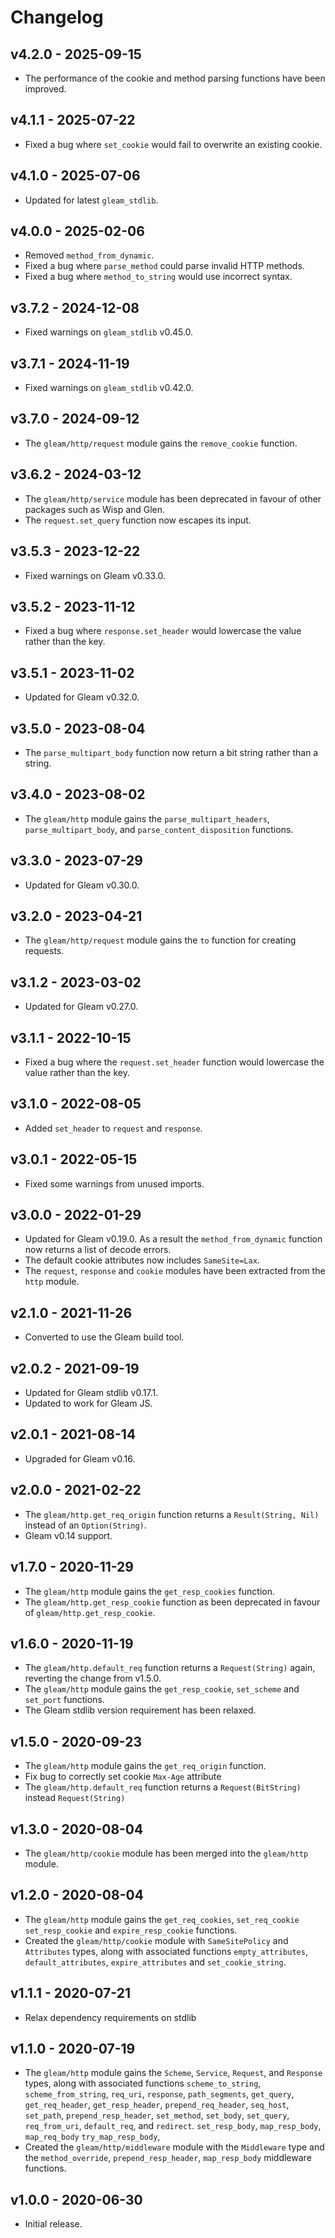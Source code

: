 # Changelog

## v4.2.0 - 2025-09-15

- The performance of the cookie and method parsing functions have been
  improved.

## v4.1.1 - 2025-07-22

- Fixed a bug where `set_cookie` would fail to overwrite an existing cookie.

## v4.1.0 - 2025-07-06

- Updated for latest `gleam_stdlib`.

## v4.0.0 - 2025-02-06

- Removed `method_from_dynamic`.
- Fixed a bug where `parse_method` could parse invalid HTTP methods.
- Fixed a bug where `method_to_string` would use incorrect syntax.

## v3.7.2 - 2024-12-08

- Fixed warnings on `gleam_stdlib` v0.45.0.

## v3.7.1 - 2024-11-19

- Fixed warnings on `gleam_stdlib` v0.42.0.

## v3.7.0 - 2024-09-12

- The `gleam/http/request` module gains the `remove_cookie` function.

## v3.6.2 - 2024-03-12

- The `gleam/http/service` module has been deprecated in favour of other
  packages such as Wisp and Glen.
- The `request.set_query` function now escapes its input.

## v3.5.3 - 2023-12-22

- Fixed warnings on Gleam v0.33.0.

## v3.5.2 - 2023-11-12

- Fixed a bug where `response.set_header` would lowercase the value rather than
  the key.

## v3.5.1 - 2023-11-02

- Updated for Gleam v0.32.0.

## v3.5.0 - 2023-08-04

- The `parse_multipart_body` function now return a bit string rather than a string.

## v3.4.0 - 2023-08-02

- The `gleam/http` module gains the `parse_multipart_headers`,
  `parse_multipart_body`, and `parse_content_disposition` functions.

## v3.3.0 - 2023-07-29

- Updated for Gleam v0.30.0.

## v3.2.0 - 2023-04-21

- The `gleam/http/request` module gains the `to` function for creating requests.

## v3.1.2 - 2023-03-02

- Updated for Gleam v0.27.0.

## v3.1.1 - 2022-10-15

- Fixed a bug where the `request.set_header` function would lowercase the value
  rather than the key.

## v3.1.0 - 2022-08-05

- Added `set_header` to `request` and `response`.

## v3.0.1 - 2022-05-15

- Fixed some warnings from unused imports.

## v3.0.0 - 2022-01-29

- Updated for Gleam v0.19.0. As a result the `method_from_dynamic` function now
  returns a list of decode errors.
- The default cookie attributes now includes `SameSite=Lax`.
- The `request`, `response` and `cookie` modules have been extracted from the
  `http` module.

## v2.1.0 - 2021-11-26

- Converted to use the Gleam build tool.

## v2.0.2 - 2021-09-19

- Updated for Gleam stdlib v0.17.1.
- Updated to work for Gleam JS.

## v2.0.1 - 2021-08-14

- Upgraded for Gleam v0.16.

## v2.0.0 - 2021-02-22

- The `gleam/http.get_req_origin` function returns a `Result(String, Nil)`
  instead of an `Option(String)`.
- Gleam v0.14 support.

## v1.7.0 - 2020-11-29

- The `gleam/http` module gains the `get_resp_cookies` function.
- The `gleam/http.get_resp_cookie` function as been deprecated in favour of
  `gleam/http.get_resp_cookie`.

## v1.6.0 - 2020-11-19

- The `gleam/http.default_req` function returns a `Request(String)` again,
  reverting the change from v1.5.0.
- The `gleam/http` module gains the `get_resp_cookie`, `set_scheme` and
  `set_port` functions.
- The Gleam stdlib version requirement has been relaxed.

## v1.5.0 - 2020-09-23

- The `gleam/http` module gains the `get_req_origin` function.
- Fix bug to correctly set cookie `Max-Age` attribute
- The `gleam/http.default_req` function returns a `Request(BitString)` instead
  `Request(String)`

## v1.3.0 - 2020-08-04

- The `gleam/http/cookie` module has been merged into the `gleam/http` module.

## v1.2.0 - 2020-08-04

- The `gleam/http` module gains the `get_req_cookies`, `set_req_cookie`
  `set_resp_cookie` and `expire_resp_cookie` functions.
- Created the `gleam/http/cookie` module with `SameSitePolicy` and `Attributes`
  types, along with associated functions `empty_attributes`,
  `default_attributes`, `expire_attributes` and `set_cookie_string`.

## v1.1.1 - 2020-07-21

- Relax dependency requirements on stdlib

## v1.1.0 - 2020-07-19

- The `gleam/http` module gains the `Scheme`, `Service`, `Request`, and
  `Response` types, along with associated functions `scheme_to_string`,
  `scheme_from_string`, `req_uri`, `response`, `path_segments`, `get_query`,
  `get_req_header`, `get_resp_header`, `prepend_req_header`, `seq_host`,
  `set_path`, `prepend_resp_header`, `set_method`, `set_body`, `set_query`,
  `req_from_uri`, `default_req`, and `redirect`. `set_resp_body`,
  `map_resp_body`, `map_req_body` `try_map_resp_body`,
- Created the `gleam/http/middleware` module with the `Middleware` type and
  the `method_override`, `prepend_resp_header`, `map_resp_body` middleware
  functions.

## v1.0.0 - 2020-06-30

- Initial release.
